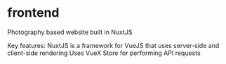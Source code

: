 # frontend
 Photography based website built in NuxtJS
 
 Key features:
 NuxtJS is a framework for VueJS that uses server-side and client-side rendering
 Uses VueX Store for performing API requests
